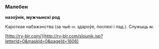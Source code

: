 ### Малебен
**назоўнік, мужчынскі род**

Кароткае набажэнства (за чыё-н. здароўе, поспехі і пад.). Служыць м.

<a rel="author">[http://rv-blr.com/](http://rv-blr.com/slounik.jsp?letterId=0&maskId=0&pageId=1606)</a>

